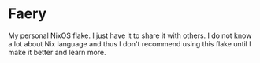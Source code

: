# Faery
My personal NixOS flake. I just have it to share it with others. I do not know a lot about Nix language and thus I don't recommend using this flake until I make it better and learn more.
